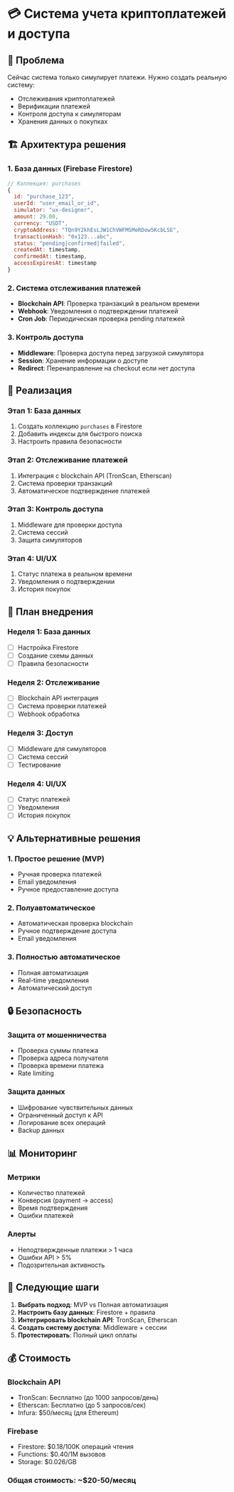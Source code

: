# 💳 Система учета криптоплатежей и доступа

## 🎯 Проблема
Сейчас система только симулирует платежи. Нужно создать реальную систему:
- Отслеживания криптоплатежей
- Верификации платежей
- Контроля доступа к симуляторам
- Хранения данных о покупках

## 🏗️ Архитектура решения

### 1. База данных (Firebase Firestore)
```javascript
// Коллекция: purchases
{
  id: "purchase_123",
  userId: "user_email_or_id",
  simulator: "ux-designer",
  amount: 29.00,
  currency: "USDT",
  cryptoAddress: "TQn9Y2khEsLJW1ChVWFMSMeRDow5KcbLSE",
  transactionHash: "0x123...abc",
  status: "pending|confirmed|failed",
  createdAt: timestamp,
  confirmedAt: timestamp,
  accessExpiresAt: timestamp
}
```

### 2. Система отслеживания платежей
- **Blockchain API**: Проверка транзакций в реальном времени
- **Webhook**: Уведомления о подтверждении платежей
- **Cron Job**: Периодическая проверка pending платежей

### 3. Контроль доступа
- **Middleware**: Проверка доступа перед загрузкой симулятора
- **Session**: Хранение информации о доступе
- **Redirect**: Перенаправление на checkout если нет доступа

## 🔧 Реализация

### Этап 1: База данных
1. Создать коллекцию `purchases` в Firestore
2. Добавить индексы для быстрого поиска
3. Настроить правила безопасности

### Этап 2: Отслеживание платежей
1. Интеграция с blockchain API (TronScan, Etherscan)
2. Система проверки транзакций
3. Автоматическое подтверждение платежей

### Этап 3: Контроль доступа
1. Middleware для проверки доступа
2. Система сессий
3. Защита симуляторов

### Этап 4: UI/UX
1. Статус платежа в реальном времени
2. Уведомления о подтверждении
3. История покупок

## 🚀 План внедрения

### Неделя 1: База данных
- [ ] Настройка Firestore
- [ ] Создание схемы данных
- [ ] Правила безопасности

### Неделя 2: Отслеживание
- [ ] Blockchain API интеграция
- [ ] Система проверки платежей
- [ ] Webhook обработка

### Неделя 3: Доступ
- [ ] Middleware для симуляторов
- [ ] Система сессий
- [ ] Тестирование

### Неделя 4: UI/UX
- [ ] Статус платежей
- [ ] Уведомления
- [ ] История покупок

## 💡 Альтернативные решения

### 1. Простое решение (MVP)
- Ручная проверка платежей
- Email уведомления
- Ручное предоставление доступа

### 2. Полуавтоматическое
- Автоматическая проверка blockchain
- Ручное подтверждение доступа
- Email уведомления

### 3. Полностью автоматическое
- Полная автоматизация
- Real-time уведомления
- Автоматический доступ

## 🔒 Безопасность

### Защита от мошенничества
- Проверка суммы платежа
- Проверка адреса получателя
- Проверка времени платежа
- Rate limiting

### Защита данных
- Шифрование чувствительных данных
- Ограниченный доступ к API
- Логирование всех операций
- Backup данных

## 📊 Мониторинг

### Метрики
- Количество платежей
- Конверсия (payment → access)
- Время подтверждения
- Ошибки платежей

### Алерты
- Неподтвержденные платежи > 1 часа
- Ошибки API > 5%
- Подозрительная активность

## 🎯 Следующие шаги

1. **Выбрать подход**: MVP vs Полная автоматизация
2. **Настроить базу данных**: Firestore + правила
3. **Интегрировать blockchain API**: TronScan, Etherscan
4. **Создать систему доступа**: Middleware + сессии
5. **Протестировать**: Полный цикл оплаты

## 💰 Стоимость

### Blockchain API
- TronScan: Бесплатно (до 1000 запросов/день)
- Etherscan: Бесплатно (до 5 запросов/сек)
- Infura: $50/месяц (для Ethereum)

### Firebase
- Firestore: $0.18/100K операций чтения
- Functions: $0.40/1M вызовов
- Storage: $0.026/GB

### Общая стоимость: ~$20-50/месяц

